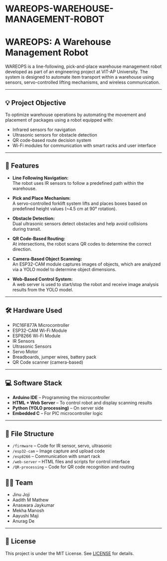 # WAREOPS-WAREHOUSE-MANAGEMENT-ROBOT
# WAREOPS: A Warehouse Management Robot

WAREOPS is a line-following, pick-and-place warehouse management robot developed as part of an engineering project at VIT-AP University. The system is designed to automate item transport within a warehouse using sensors, servo-controlled lifting mechanisms, and wireless communication.

---

## 💡 Project Objective

To optimize warehouse operations by automating the movement and placement of packages using a robot equipped with:

- Infrared sensors for navigation
- Ultrasonic sensors for obstacle detection
- QR code-based route decision system
- Wi-Fi modules for communication with smart racks and user interface

---

## 🔧 Features

- **Line Following Navigation:**  
  The robot uses IR sensors to follow a predefined path within the warehouse.

- **Pick and Place Mechanism:**  
  A servo-controlled forklift system lifts and places boxes based on predefined height values (~4.5 cm at 90° rotation).

- **Obstacle Detection:**  
  Dual ultrasonic sensors detect obstacles and help avoid collisions during transit.

- **QR Code-Based Routing:**  
  At intersections, the robot scans QR codes to determine the correct direction.

- **Camera-Based Object Scanning:**  
  An ESP32-CAM module captures images of objects, which are analyzed via a YOLO model to determine object dimensions.

- **Web-Based Control System:**  
  A web server is used to start/stop the robot and receive image analysis results from the YOLO model.

---

## 🛠️ Hardware Used

- PIC16F877A Microcontroller  
- ESP32-CAM Wi-Fi Module  
- ESP8266 Wi-Fi Module  
- IR Sensors  
- Ultrasonic Sensors  
- Servo Motor  
- Breadboards, jumper wires, battery pack  
- QR Code scanner (camera-based)

---

## 💻 Software Stack

- **Arduino IDE** – Programming the microcontroller  
- **HTML + Web Server** – To control robot and display scanning results  
- **Python (YOLO processing)** – On server side  
- **Embedded C** – For PIC microcontroller logic

---

## 📂 File Structure

- `/firmware` – Code for IR sensor, servo, ultrasonic
- `/esp32-cam` – Image capture and upload code
- `/esp8266` – Communication with smart rack
- `/web-server` – HTML files and scripts for control interface
- `/QR-processing` – Code for QR code recognition and routing


## 👨‍💻 Team

- Jinu Joji  
- Aadith M Mathew  
- Anaswara Jaykumar  
- Mekha Manosh  
- Aayushi Maji  
- Anurag De  

---

## 📜 License

This project is under the MIT License. See [LICENSE](./LICENSE) for details.

